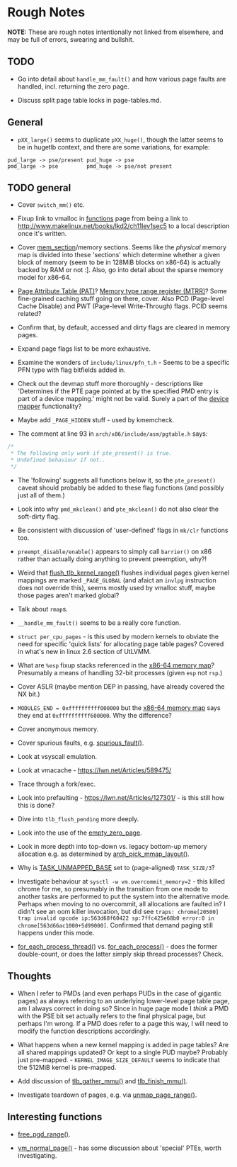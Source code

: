 # Rough Notes

__NOTE:__ These are rough notes intentionally not linked from elsewhere, and may
be full of errors, swearing and bullshit.

## TODO

* Go into detail about `handle_mm_fault()` and how various page faults are
  handled, incl. returning the zero page.

* Discuss split page table locks in page-tables.md.

## General

* `pXX_large()` seems to duplicate `pXX_huge()`, though the latter seems to be
  in hugetlb context, and there are some variations, for example:

```
pud_large -> pse/present pud_huge -> pse
pmd_large -> pse         pmd_huge -> pse/not present
```

## TODO general

* Cover `switch_mm()` etc.

* Fixup link to vmalloc in [functions][funcs] page from being a link to
  http://www.makelinux.net/books/lkd2/ch11lev1sec5 to a local description once
  it's written.

* Cover [mem_section][mem_section]/memory sections. Seems like the _physical_
  memory map is divided into these 'sections' which determine whether a given
  block of memory (seem to be in 128MiB blocks on x86-64) is actually backed by
  RAM or not :]. Also, go into detail about the sparse memory model for x86-64.

* [Page Attribute Table (PAT)][pat]? [Memory type range register (MTRR)][mtrr]?
  Some fine-grained caching stuff going on there, cover. Also PCD (Page-level
  Cache Disable) and PWT (Page-level Write-Through) flags. PCID seems related?

* Confirm that, by default, accessed and dirty flags are cleared in memory
  pages.

* Expand page flags list to be more exhaustive.

* Examine the wonders of `include/linux/pfn_t.h` - Seems to be a specific PFN
  type with flag bitfields added in.

* Check out the devmap stuff more thoroughly - descriptions like 'Determines if
  the PTE page pointed at by the specified PMD entry is part of a device
  mapping.' might not be valid. Surely a part of the
  [device mapper][device-mapper] functionality?

* Maybe add `_PAGE_HIDDEN` stuff - used by kmemcheck.

* The comment at line 93 in `arch/x86/include/asm/pgtable.h` says:

```c
/*
 * The following only work if pte_present() is true.
 * Undefined behaviour if not..
 */
```

* The 'following' suggests all functions below it, so the `pte_present()` caveat
  should probably be added to these flag functions (and possibly just all of
  them.)

* Look into why `pmd_mkclean()` and `pte_mkclean()` do not also clear the
  soft-dirty flag.

* Be consistent with discussion of 'user-defined' flags in `mk/clr` functions
  too.

* `preempt_disable/enable()` appears to simply call `barrier()` on x86 rather
  than actually doing anything to prevent preemption, why?!

* Weird that [flush_tlb_kernel_range()][flush_tlb_kernel_range] flushes
  individual pages given kernel mappings are marked `_PAGE_GLOBAL` (and afaict
  an `invlpg` instruction does not override this), seems mostly used by vmalloc
  stuff, maybe those pages aren't marked global?

* Talk about `rmap`s.

* `__handle_mm_fault()` seems to be a really core function.

* `struct per_cpu_pages` - is this used by modern kernels to obviate the need
  for specific 'quick lists' for allocating page table pages? Covered in what's
  new in linux 2.6 section of UtLVMM.

* What are `%esp` fixup stacks referenced in the [x86-64 memory map][x86-64-mm]?
  Presumably a means of handling 32-bit processes (given `esp` not `rsp`.)

* Cover ASLR (maybe mention DEP in passing, have already covered the NX bit.)

* `MODULES_END = 0xffffffffff000000` but the [x86-64 memory map][x86-64-mm] says
  they end at `0xffffffffff600000`. Why the difference?

* Cover anonymous memory.

* Cover spurious faults, e.g. [spurious_fault()][spurious_fault].

* Look at vsyscall emulation.

* Look at vmacache - https://lwn.net/Articles/589475/

* Trace through a fork/exec.

* Look into prefaulting - https://lwn.net/Articles/127301/ - is this still how
  this is done?

* Dive into `tlb_flush_pending` more deeply.

* Look into the use of the [empty_zero_page][empty_zero_page].

* Look in more depth into top-down vs. legacy bottom-up memory allocation e.g.
  as determined by [arch_pick_mmap_layout()][arch_pick_mmap_layout].

* Why is [TASK_UNMAPPED_BASE][TASK_UNMAPPED_BASE] set to (page-aligned)
  `TASK_SIZE/3`?

* Investigate behaviour at `sysctl -w vm.overcommit_memory=2` - this killed
  chrome for me, so presumably in the transition from one mode to another tasks
  are performed to put the system into the alternative mode. Perhaps when moving
  to no overcommit, all allocations are faulted in? I didn't see an oom killer
  invocation, but did see `traps: chrome[20500] trap invalid opcode
  ip:563d68f60422 sp:7ffc425e68b0 error:0 in
  chrome[563d66ac1000+5d99000]`. Confirmed that demand paging still happens
  under this mode.

* [for_each_process_thread()][for_each_process_thread]
  vs. [for_each_process()][for_each_process] - does the former double-count, or
  does the latter simply skip thread processes? Check.

## Thoughts

* When I refer to PMDs (and even perhaps PUDs in the case of gigantic pages) as
  always referring to an underlying lower-level page table page, am I always
  correct in doing so? Since in huge page mode I _think_ a PMD with the PSE bit
  set actually refers to the final physical page, but perhaps I'm wrong. If a
  PMD does refer to a page this way, I will need to modify the function
  descriptions accordingly.

* What happens when a new kernel mapping is added in page tables? Are all shared
  mappings updated? Or kept to a single PUD maybe? Probably just pre-mapped. -
  `KERNEL_IMAGE_SIZE_DEFAULT` seems to indicate that the 512MiB kernel is
  pre-mapped.

* Add discussion of [tlb_gather_mmu()][tlb_gather_mmu] and
  [tlb_finish_mmu()][tlb_finish_mmu].

* Investigate teardown of pages, e.g. via
  [unmap_page_range()][unmap_page_range].

## Interesting functions

* [free_pgd_range()][free_pgd_range].

* [vm_normal_page()][vm_normal_page] - has some discussion about 'special' PTEs,
  worth investigating.

[TASK_UNMAPPED_BASE]:https://github.com/torvalds/linux/blob/v4.6/arch/x86/include/asm/processor.h#L785
[arch_pick_mmap_layout]:https://github.com/torvalds/linux/blob/v4.6/arch/x86/mm/mmap.c#L100
[device-mapper]:https://en.wikipedia.org/wiki/Device_mapper
[empty_zero_page]:https://github.com/torvalds/linux/blob/v4.6/arch/x86/kernel/head_64.S#L527
[flush_tlb_kernel_range]:https://github.com/torvalds/linux/blob/v4.6/arch/x86/mm/tlb.c#L296
[for_each_process]:https://github.com/torvalds/linux/blob/v4.6/include/linux/sched.h#L2696
[for_each_process_thread]:https://github.com/torvalds/linux/blob/v4.6/include/linux/sched.h#L2718
[free_pgd_range]:https://github.com/torvalds/linux/blob/v4.6/mm/memory.c#L473
[mem_section]:https://github.com/torvalds/linux/blob/v4.6/include/linux/mmzone.h#L1040
[mtrr]:https://en.wikipedia.org/wiki/Memory_type_range_register
[pat]:https://en.wikipedia.org/wiki/Page_attribute_table
[spurious_fault]:https://github.com/torvalds/linux/blob/v4.6/arch/x86/mm/fault.c#L1045
[tlb_finish_mmu]:https://github.com/torvalds/linux/blob/v4.6/mm/memory.c#L273
[tlb_gather_mmu]:https://github.com/torvalds/linux/blob/v4.6/mm/memory.c#L219
[unmap_page_range]:https://github.com/torvalds/linux/blob/v4.6/mm/memory.c#L1268
[vm_normal_page]:https://github.com/torvalds/linux/blob/v4.6/mm/memory.c#L742
[x86-64-mm]:https://github.com/torvalds/linux/blob/v4.6/Documentation/x86/x86_64/mm.txt

[funcs]:../funcs/funcs.md

